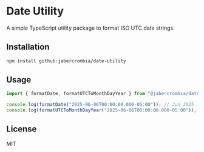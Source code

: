 # Date Utility

A simple TypeScript utility package to format ISO UTC date strings.

## Installation

```bash
npm install github:jabercrombia/date-utility
```

## Usage

```ts
import { formatDate, formatUTCToMonthDayYear } from "@jabercrombia/date-utility";

console.log(formatDate("2025-06-06T00:00:00.000-05:00")); // Jun 2025
console.log(formatUTCToMonthDayYear("2025-06-06T00:00:00.000-05:00")); // June 6, 2025
```

## License

MIT
